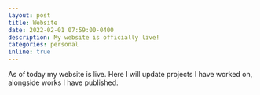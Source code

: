 ```yaml
---
layout: post
title: Website
date: 2022-02-01 07:59:00-0400
description: My website is officially live!
categories: personal
inline: true
---
```

As of today my website is live. Here I will update projects I have worked on, alongside works I have published.
